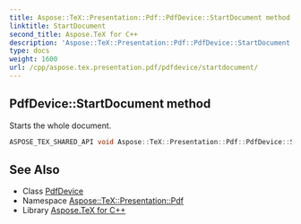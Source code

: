 ```yaml
---
title: Aspose::TeX::Presentation::Pdf::PdfDevice::StartDocument method
linktitle: StartDocument
second_title: Aspose.TeX for C++
description: 'Aspose::TeX::Presentation::Pdf::PdfDevice::StartDocument method. Starts the whole document in C++.'
type: docs
weight: 1600
url: /cpp/aspose.tex.presentation.pdf/pdfdevice/startdocument/
---
```

## PdfDevice::StartDocument method


Starts the whole document.

```cpp
ASPOSE_TEX_SHARED_API void Aspose::TeX::Presentation::Pdf::PdfDevice::StartDocument() override
```




## See Also

* Class [PdfDevice](../)
* Namespace [Aspose::TeX::Presentation::Pdf](../../)
* Library [Aspose.TeX for C++](../../../)
